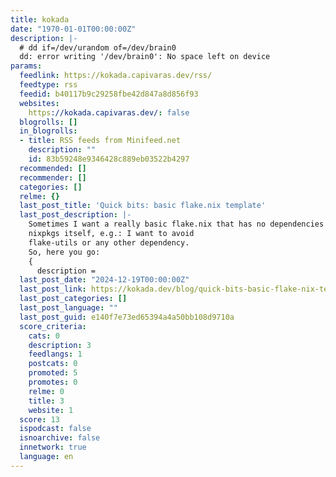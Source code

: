 ```yaml
---
title: kokada
date: "1970-01-01T00:00:00Z"
description: |-
  # dd if=/dev/urandom of=/dev/brain0
  dd: error writing '/dev/brain0': No space left on device
params:
  feedlink: https://kokada.capivaras.dev/rss/
  feedtype: rss
  feedid: b40117b9c29258fbe42d847a8d856f93
  websites:
    https://kokada.capivaras.dev/: false
  blogrolls: []
  in_blogrolls:
  - title: RSS feeds from Minifeed.net
    description: ""
    id: 83b59248e9346428c889eb03522b4297
  recommended: []
  recommender: []
  categories: []
  relme: {}
  last_post_title: 'Quick bits: basic flake.nix template'
  last_post_description: |-
    Sometimes I want a really basic flake.nix that has no dependencies except for
    nixpkgs itself, e.g.: I want to avoid
    flake-utils or any other dependency.
    So, here you go:
    {
      description =
  last_post_date: "2024-12-19T00:00:00Z"
  last_post_link: https://kokada.dev/blog/quick-bits-basic-flake-nix-template/
  last_post_categories: []
  last_post_language: ""
  last_post_guid: e140f7e73ed65394a4a50bb108d9710a
  score_criteria:
    cats: 0
    description: 3
    feedlangs: 1
    postcats: 0
    promoted: 5
    promotes: 0
    relme: 0
    title: 3
    website: 1
  score: 13
  ispodcast: false
  isnoarchive: false
  innetwork: true
  language: en
---
```

